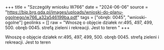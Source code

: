 +++
title = "Szczegóły wniosku W766"
date = "2024-06-06"
source = "https://bip.brg.gda.pl/images/uploads/wnioski-do-planu-ogolnego/w766_a32a546199ba.pdf"
tags = ["obręb: 0045", "wnioski-ogolne"]
geolinks = []
raw = "Wnoszę o objęcie działek nr:495, 497, 499, 500. obręb 0045. strefą zieleni i rekreacji. Jest to teren "
+++

Wnoszę o objęcie działek nr:495, 497, 499, 500. obręb 0045. strefą zieleni i rekreacji. Jest to teren



